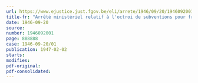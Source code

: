 ```yaml
---
url: https://www.ejustice.just.fgov.be/eli/arrete/1946/09/20/1946092001/justel
title-fr: "Arrêté ministériel relatif à l'octroi de subventions pour frais d'administration aux organisations de travailleurs agréées pour effectuer le paiement des allocations de chômage"
date: 1946-09-20
source:
number: 1946092001
page: 888888
case: 1946-09-20/01
publication: 1947-02-02
starts:
modifies:
pdf-original:
pdf-consolidated:
---
```


